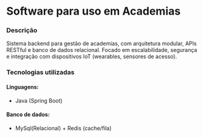 # Software para uso em Academias
### Descrição
Sistema backend para gestão de academias, com arquitetura modular, APIs RESTful e banco de dados relacional. Focado em escalabilidade, segurança e integração com dispositivos IoT (wearables, sensores de acesso).
### Tecnologias utilizadas
#### Linguagens:
- Java (Spring Boot)
#### Banco de dados:
- MySql(Relacional) + Redis (cache/fila)
